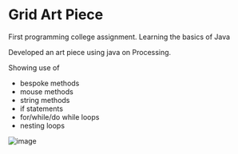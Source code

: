 # Grid Art Piece

First programming college assignment. Learning the basics of Java

Developed an art piece using java on Processing.   

Showing use of 
* bespoke methods
* mouse methods
* string methods
* if statements
* for/while/do while loops
* nesting loops

![image](https://github.com/katmolony/gridArt/assets/122518295/bb1eefff-448a-403d-a3ba-02d33a43b731)

